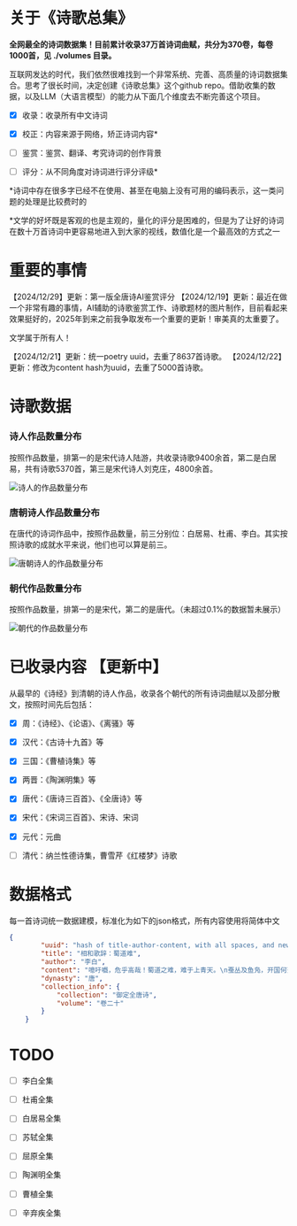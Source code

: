 
# 关于《诗歌总集》

  **全网最全的诗词数据集！目前累计收录37万首诗词曲赋，共分为370卷，每卷1000首，见 ./volumes 目录。**
  
  互联网发达的时代，我们依然很难找到一个非常系统、完善、高质量的诗词数据集合。思考了很长时间，决定创建《诗歌总集》这个github repo。借助收集的数据，以及LLM（大语言模型）的能力从下面几个维度去不断完善这个项目。
  
- [x] 收录：收录所有中文诗词
- [x] 校正：内容来源于网络，矫正诗词内容*
- [ ] 鉴赏：鉴赏、翻译、考究诗词的创作背景
- [ ] 评分：从不同角度对诗词进行评分评级*


*诗词中存在很多字已经不在使用、甚至在电脑上没有可用的编码表示，这一类问题的处理是比较费时的

*文学的好坏既是客观的也是主观的，量化的评分是困难的，但是为了让好的诗词在数十万首诗词中更容易地进入到大家的视线，数值化是一个最高效的方式之一

# 重要的事情
【2024/12/29】更新：第一版全唐诗AI鉴赏评分
【2024/12/19】更新：最近在做一个非常有趣的事情，AI辅助的诗歌鉴赏工作、诗歌题材的图片制作，目前看起来效果挺好的，2025年到来之前我争取发布一个重要的更新！审美真的太重要了。

文学属于所有人！

【2024/12/21】更新：统一poetry uuid，去重了8637首诗歌。
【2024/12/22】更新：修改为content hash为uuid，去重了5000首诗歌。

# 诗歌数据

### 诗人作品数量分布
按照作品数量，排第一的是宋代诗人陆游，共收录诗歌9400余首，第二是白居易，共有诗歌5370首，第三是宋代诗人刘克庄，4800余首。

![诗人的作品数量分布](./images/poets_works_count_all.png "诗人的作品数量分布-前100位")


### 唐朝诗人作品数量分布
在唐代的诗词作品中，按照作品数量，前三分别位：白居易、杜甫、李白。其实按照诗歌的成就水平来说，他们也可以算是前三。

![唐朝诗人的作品数量分布](./images/poets_works_count_tang.png "诗人的作品数量分布-前100位")


### 朝代作品数量分布
按照作品数量，排第一的是宋代，第二的是唐代。（未超过0.1%的数据暂未展示）

![朝代的作品数量分布](./images/poets_count_by_dynasty.png "朝代的作品数量分布")


# 已收录内容 【更新中】

从最早的《诗经》到清朝的诗人作品，收录各个朝代的所有诗词曲赋以及部分散文，按照时间先后包括：
- [x] 周：《诗经》、《论语》、《离骚》等
- [x] 汉代：《古诗十九首》等
- [x] 三国：《曹植诗集》等
- [x] 两晋：《陶渊明集》等
- [x] 唐代：《唐诗三百首》、《全唐诗》等
- [x] 宋代：《宋词三百首》、宋诗、宋词
- [x] 元代：元曲
- [ ] 清代：纳兰性德诗集，曹雪芹《红楼梦》诗歌


# 数据格式

每一首诗词统一数据建模，标准化为如下的json格式，所有内容使用将简体中文
```json
{
        "uuid": "hash of title-author-content, with all spaces, and new lines removed before hashing",
        "title": "相和歌辞：蜀道难",
        "author": "李白",
        "content": "噫吁嚱，危乎高哉！蜀道之难，难于上青天。\n蚕丛及鱼凫，开国何茫然。尔来四万八千岁，\n地崩山摧壮士死，然后天梯石栈方钩连。\n上有六龙回日之高标，下有冲波逆折之回川。\n黄鹤之飞尚不得，猿猱欲度愁攀缘。青泥何盘盘，\n问君西游何时还，畏途巉岩不可攀。但见悲鸟号枯木，\n其崄也若此，嗟尔远道之人胡为乎来哉！\n剑阁峥嵘而崔嵬，一夫当关，万夫莫开。所守或匪亲，\n蜀道之难难于上青天，侧身西望长咨嗟。",
        "dynasty": "唐",
        "collection_info": {
            "collection": "御定全唐诗",
            "volume": "卷二十"
        }
    }
```

# TODO
- [ ] 李白全集
- [ ] 杜甫全集
- [ ] 白居易全集
- [ ] 苏轼全集
- [ ] 屈原全集
- [ ] 陶渊明全集
- [ ] 曹植全集
- [ ] 辛弃疾全集




